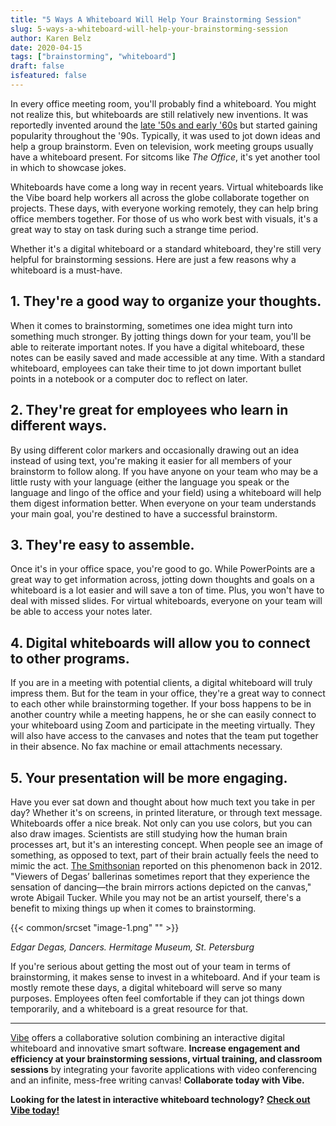 ```yaml
---
title: "5 Ways A Whiteboard Will Help Your Brainstorming Session"
slug: 5-ways-a-whiteboard-will-help-your-brainstorming-session
author: Karen Belz
date: 2020-04-15
tags: ["brainstorming", "whiteboard"]
draft: false
isfeatured: false
---
```




In every office meeting room, you'll probably find a whiteboard. You might not realize this, but whiteboards are still relatively new inventions. It was reportedly invented around the [late '50s and early '60s](https://www.theworkplacedepot.co.uk/news/2014/08/20/whiteboards-history/) but started gaining popularity throughout the '90s. Typically, it was used to jot down ideas and help a group brainstorm. Even on television, work meeting groups usually have a whiteboard present. For sitcoms like *The Office*, it's yet another tool in which to showcase jokes.
 
Whiteboards have come a long way in recent years. Virtual whiteboards like the Vibe board help workers all across the globe collaborate together on projects. These days, with everyone working remotely, they can help bring office members together. For those of us who work best with visuals, it's a great way to stay on task during such a strange time period.
 
Whether it's a digital whiteboard or a standard whiteboard, they're still very helpful for brainstorming sessions. Here are just a few reasons why a whiteboard is a must-have.
 

## 1. They're a good way to organize your thoughts. 

When it comes to brainstorming, sometimes one idea might turn into something much stronger. By jotting things down for your team, you'll be able to reiterate important notes. If you have a digital whiteboard, these notes can be easily saved and made accessible at any time. With a standard whiteboard, employees can take their time to jot down important bullet points in a notebook or a computer doc to reflect on later.
 

## 2. They're great for employees who learn in different ways. 

By using different color markers and occasionally drawing out an idea instead of using text, you're making it easier for all members of your brainstorm to follow along. If you have anyone on your team who may be a little rusty with your language (either the language you speak or the language and lingo of the office and your field) using a whiteboard will help them digest information better. When everyone on your team understands your main goal, you're destined to have a successful brainstorm.
 

## 3. They're easy to assemble. 

Once it's in your office space, you're good to go. While PowerPoints are a great way to get information across, jotting down thoughts and goals on a whiteboard is a lot easier and will save a ton of time. Plus, you won't have to deal with missed slides. For virtual whiteboards, everyone on your team will be able to access your notes later.
 

## 4. Digital whiteboards will allow you to connect to other programs. 

If you are in a meeting with potential clients, a digital whiteboard will truly impress them. But for the team in your office, they're a great way to connect to each other while brainstorming together. If your boss happens to be in another country while a meeting happens, he or she can easily connect to your whiteboard using Zoom and participate in the meeting virtually. They will also have access to the canvases and notes that the team put together in their absence. No fax machine or email attachments necessary.


## 5. Your presentation will be more engaging. 

Have you ever sat down and thought about how much text you take in per day? Whether it's on screens, in printed literature, or through text message. Whiteboards offer a nice break. Not only can you use colors, but you can also draw images. Scientists are still studying how the human brain processes art, but it's an interesting concept. When people see an image of something, as opposed to text, part of their brain actually feels the need to mimic the act. [The Smithsonian](https://www.smithsonianmag.com/science-nature/how-does-the-brain-process-art-80541420/) reported on this phenomenon back in 2012. "Viewers of Degas’ ballerinas sometimes report that they experience the sensation of dancing—the brain mirrors actions depicted on the canvas," wrote Abigail Tucker. While you may not be an artist yourself, there's a benefit to mixing things up when it comes to brainstorming.


{{< common/srcset "image-1.png" "" >}}


*Edgar Degas, Dancers. Hermitage Museum, St. Petersburg*
 
If you're serious about getting the most out of your team in terms of brainstorming, it makes sense to invest in a whiteboard. And if your team is mostly remote these days, a digital whiteboard will serve so many purposes. Employees often feel comfortable if they can jot things down temporarily, and a whiteboard is a great resource for that.


----------

[Vibe](https://vibe.us/) offers a collaborative solution combining an interactive digital whiteboard and innovative smart software. **Increase engagement and efficiency at your brainstorming sessions, virtual training, and classroom sessions** by integrating your favorite applications with video conferencing and an infinite, mess-free writing canvas! **Collaborate today with Vibe.**

**Looking for the latest in interactive whiteboard technology?** [**Check out Vibe today!**](https://vibe.us/order/)
